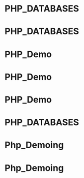 # PHP_DATABASES
# PHP_DATABASES
# PHP_Demo
# PHP_Demo
# PHP_Demo
# PHP_DATABASES
# Php_Demoing
# Php_Demoing
